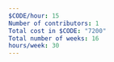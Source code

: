 ```yaml
---
$CODE/hour: 15
Number of contributors: 1
Total cost in $CODE: "7200"
Total number of weeks: 16
hours/week: 30
---
```

